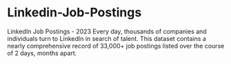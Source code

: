 # Linkedin-Job-Postings
LinkedIn Job Postings - 2023 Every day, thousands of companies and individuals turn to LinkedIn in search of talent. This dataset contains a nearly comprehensive record of 33,000+ job postings listed over the course of 2 days, months apart.
